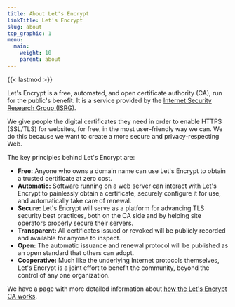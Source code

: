 ```yaml
---
title: About Let's Encrypt
linkTitle: Let's Encrypt
slug: about
top_graphic: 1
menu:
  main:
    weight: 10
    parent: about
---
```


{{< lastmod >}}

Let's Encrypt is a free, automated, and open certificate authority (CA), run for the public's benefit. It is a service provided by the [Internet Security Research Group (ISRG)](https://www.abetterinternet.org/).

We give people the digital certificates they need in order to enable HTTPS (SSL/TLS) for websites, for free, in the most user-friendly way we can. We do this because we want to create a more secure and privacy-respecting Web.

The key principles behind Let's Encrypt are:

* <strong>Free:</strong> Anyone who owns a domain name can use Let's Encrypt to obtain a trusted certificate
      at zero cost.
* <strong>Automatic:</strong> Software running on a web server can interact with Let's Encrypt to painlessly obtain a certificate, securely configure it for use, and automatically take care of renewal.
* <strong>Secure:</strong> Let's Encrypt will serve as a platform for advancing TLS security best practices, both on the CA side and by helping site operators properly secure their servers.
* <strong>Transparent:</strong> All certificates issued or revoked will be publicly recorded and available for anyone to inspect.
* <strong>Open:</strong> The automatic issuance and renewal protocol will be published as an open standard that others can adopt.
* <strong>Cooperative:</strong> Much like the underlying Internet protocols themselves, Let's Encrypt is a joint effort to benefit the community, beyond the control of any one organization.

We have a page with more detailed information about [how the Let's Encrypt CA works](/how-it-works/).

